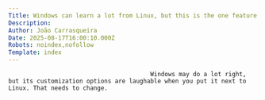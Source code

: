 ```yaml
---
Title: Windows can learn a lot from Linux, but this is the one feature I really want
Description: 
Author: João Carrasqueira
Date: 2025-08-17T16:00:10.000Z
Robots: noindex,nofollow
Template: index
---
```


                                            Windows may do a lot right, but its customization options are laughable when you put it next to Linux. That needs to change.
                                        
